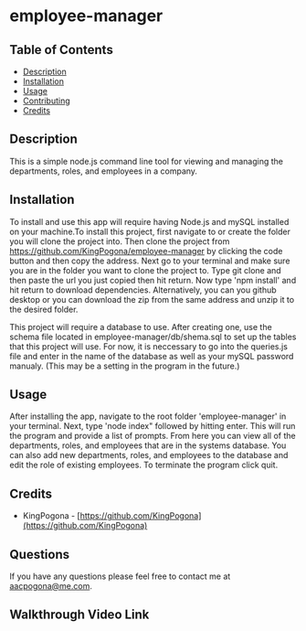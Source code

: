 # employee-manager

    

## Table of Contents 


* [Description](#description)
* [Installation](#installation)
* [Usage](#usage)
* [Contributing](#contributing)
* [Credits](#credits)
    
    

## Description 

This is a simple node.js command line tool for viewing and managing the departments, roles, and employees in a company.



## Installation

To install and use this app will require having Node.js and mySQL installed on your machine.To install this project, first navigate to or create the folder you will clone the project into. Then clone the project from https://github.com/KingPogona/employee-manager by clicking the code button and then copy the address. Next go to your terminal and make sure you are in the folder you want to clone the project to. Type git clone and then paste the url you just copied then hit return. Now type 'npm install' and hit return to download dependencies. Alternatively, you can you github desktop or you can download the zip from the same address and unzip it to the desired folder. 

This project will require a database to use. After creating one, use the schema file located in employee-manager/db/shema.sql to set up the tables that this project will use. For now, it is neccessary to go into the queries.js file and enter in the name of the database as well as your mySQL password manualy. (This may be a setting in the program in the future.)
    

    
## Usage 

After installing the app, navigate to the root folder 'employee-manager' in your terminal. Next, type 'node index" followed by hitting enter. This will run the program and provide a list of prompts. From here you can view all of the departments, roles, and employees that are in the systems database. You can also add new departments, roles, and employees to the database and edit the role of existing employees. To terminate the program click quit.
    
    

## Credits

* KingPogona - [https://github.com/KingPogona](https://github.com/KingPogona)
    


## Questions

If you have any questions please feel free to contact me at aacpogona@me.com.


## Walkthrough Video Link



    
